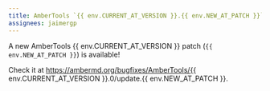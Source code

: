 ```yaml
---
title: AmberTools `{{ env.CURRENT_AT_VERSION }}.{{ env.NEW_AT_PATCH }}` is now available
assignees: jaimergp
---
```


A new AmberTools {{ env.CURRENT_AT_VERSION }} patch (`{{ env.NEW_AT_PATCH }}`) is available!

Check it at https://ambermd.org/bugfixes/AmberTools/{{ env.CURRENT_AT_VERSION }}.0/update.{{ env.NEW_AT_PATCH }}.
